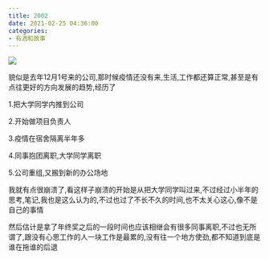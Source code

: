 ```yaml
---
title: 2002
date: 2021-02-25 04:36:00
categories: 
- 有酒和故事
---
```


![](https://blog-anthony.s3-ap-northeast-1.amazonaws.com/blog/20210225035023.jpg)

貌似是去年12月1号来的公司,那时候疫情还没有来,生活,工作都还算正常,甚至是有点往更好的方向发展的趋势,经历了

1.把大学同学内推到公司

2.开始做项目负责人

3.疫情在宿舍隔离半年多

4.同事抱团离职,大学同学离职

5.公司重组,又搬到新的办公场地

我就有点很崩溃了,看这样子崩溃的开始是从把大学同学叫过来,不过经过小半年的思考,笔记,我也是这么认为的,不过也过了不长不久的时间,也不太关心这心,像不是自己的事情



然后估计是拿了年终奖之后的一段时间也应该相继会有很多同事离职,不过也无所谓了,跟没有心思工作的人一块工作是最累的,没有往一个地方使劲,都不知道到底是谁在拖谁的后退

